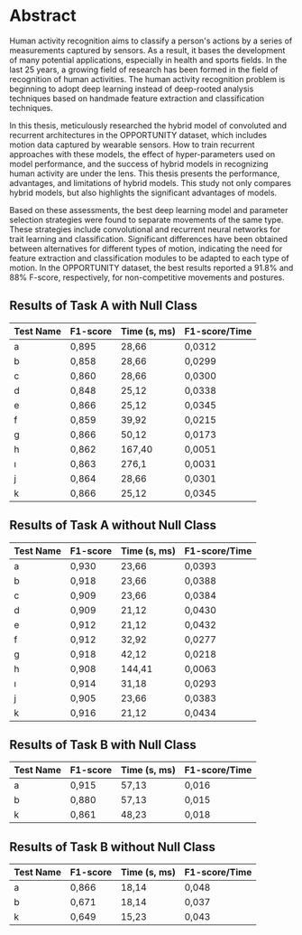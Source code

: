 # Abstract

Human activity recognition aims to classify a person's actions by a series of measurements captured by sensors. As a result, it bases the development of many potential applications, especially in health and sports fields. In the last 25 years, a growing field of research has been formed in the field of recognition of human activities. The human activity recognition problem is beginning to adopt deep learning instead of deep-rooted analysis techniques based on handmade feature extraction and classification techniques.

In this thesis, meticulously researched the hybrid model of convoluted and recurrent architectures in the OPPORTUNITY dataset, which includes motion data captured by wearable sensors. How to train recurrent approaches with these models, the effect of hyper-parameters used on model performance, and the success of hybrid models in recognizing human activity are under the lens. This thesis presents the performance, advantages, and limitations of hybrid models. This study not only compares hybrid models, but also highlights the significant advantages of models.

Based on these assessments, the best deep learning model and parameter selection strategies were found to separate movements of the same type. These strategies include convolutional and recurrent neural networks for trait learning and classification. Significant differences have been obtained between alternatives for different types of motion, indicating the need for feature extraction and classification modules to be adapted to each type of motion. In the OPPORTUNITY dataset, the best results reported a 91.8% and 88% F-score, respectively, for non-competitive movements and postures.

## Results of Task A with Null Class
|     Test Name    |     F1-score    |     Time (s, ms)    |     F1-score/Time    |
|------------------|-----------------|---------------------|----------------------|
|     a            |     0,895       |     28,66           |     0,0312           |
|     b            |     0,858       |     28,66           |     0,0299           |
|     c            |     0,860       |     28,66           |     0,0300           |
|     d            |     0,848       |     25,12           |     0,0338           |
|     e            |     0,866       |     25,12           |     0,0345           |
|     f            |     0,859       |     39,92           |     0,0215           |
|     g            |     0,866       |     50,12           |     0,0173           |
|     h            |     0,862       |     167,40          |     0,0051           |
|     ı            |     0,863       |     276,1           |     0,0031           |
|     j            |     0,864       |     28,66           |     0,0301           |
|     k            |     0,866       |     25,12           |     0,0345           |

## Results of Task A without Null Class
|     Test Name    |     F1-score    |     Time (s, ms)    |     F1-score/Time    |
|------------------|-----------------|---------------------|----------------------|
|     a            |     0,930       |     23,66           |     0,0393           |
|     b            |     0,918       |     23,66           |     0,0388           |
|     c            |     0,909       |     23,66           |     0,0384           |
|     d            |     0,909       |     21,12           |     0,0430           |
|     e            |     0,912       |     21,12           |     0,0432           |
|     f            |     0,912       |     32,92           |     0,0277           |
|     g            |     0,918       |     42,12           |     0,0218           |
|     h            |     0,908       |     144,41          |     0,0063           |
|     ı            |     0,914       |     31,18           |     0,0293           |
|     j            |     0,905       |     23,66           |     0,0383           |
|     k            |     0,916       |     21,12           |     0,0434           |

## Results of Task B with Null Class
|     Test Name    |     F1-score    |     Time (s, ms)    |     F1-score/Time    |
|------------------|-----------------|---------------------|----------------------|
|     a            |     0,915       |     57,13           |     0,016            |
|     b            |     0,880       |     57,13           |     0,015            |
|     k            |     0,861       |     48,23           |     0,018            |

## Results of Task B without Null Class
|     Test Name    |     F1-score    |     Time (s, ms)    |     F1-score/Time    |
|------------------|-----------------|---------------------|----------------------|
|     a            |     0,866       |     18,14           |     0,048            |
|     b            |     0,671       |     18,14           |     0,037            |
|     k            |     0,649       |     15,23           |     0,043            |
